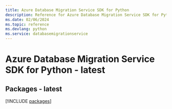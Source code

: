 ```yaml
---
title: Azure Database Migration Service SDK for Python
description: Reference for Azure Database Migration Service SDK for Python
ms.date: 02/06/2024
ms.topic: reference
ms.devlang: python
ms.service: databasemigrationservice
---
```

# Azure Database Migration Service SDK for Python - latest
## Packages - latest
[!INCLUDE [packages](database-migration-service-index.md)]